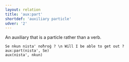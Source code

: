 ```yaml
---
layout: relation
title: 'aux:part'
shortdef: 'auxiliary particle'
udver: '2'
---
```


An auxiliary that is a particle rather than a verb.

~~~ sdparse
Se nkun nista' noħroġ ? \n Will I be able to get out ?
aux:part(nista', Se)
aux(nista', nkun)
~~~
<!-- Interlanguage links updated So kvě 14 19:03:06 CEST 2022 -->
